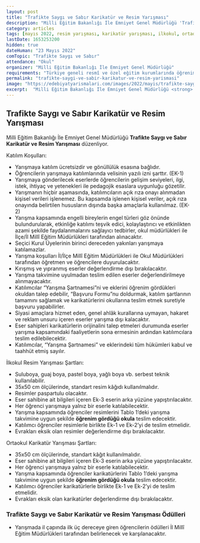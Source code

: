 ```yaml
---
layout: post
title: "Trafikte Saygı ve Sabır Karikatür ve Resim Yarışması"
description: "Milli Eğitim Bakanlığı İle Emniyet Genel Müdürlüğü 'Trafikte Saygı ve Sabır Karikatür ve Resim Yarışması' düzenliyor."
category: articles
tags: [mayıs 2022, resim yarışması, karikatür yarışması, ilkokul, ortaokul]
lastDate: 1653253200
hidden: true
dateHuman: "23 Mayıs 2022"
comTopic: "Trafikte Saygı ve Sabır"
attendance: "Okul"
organizer: "Milli Eğitim Bakanlığı İle Emniyet Genel Müdürlüğü"
requirements: "Türkiye geneli resmî ve özel eğitim kurumlarında öğrenim gören ilkokul ve ortaokul öğrencileri katılabilir."
permalink: "trafikte-saygi-ve-sabir-karikatur-ve-resim-yarismasi"
image: "https://edebiyatyarismalari.com/images/2022/mayis/trafikte-saygi-ve-sabir-karikatur-ve-resim-yarismasi.jpg"
excerpt:  "Milli Eğitim Bakanlığı İle Emniyet Genel Müdürlüğü <strong> Trafikte Saygı ve Sabır Karikatür ve Resim Yarışması </strong> düzenliyor."
---
```


## Trafikte Saygı ve Sabır Karikatür ve Resim Yarışması
Milli Eğitim Bakanlığı İle Emniyet Genel Müdürlüğü **Trafikte Saygı ve Sabır Karikatür ve Resim Yarışması** düzenliyor.

Katılım Koşulları:
- Yarışmaya katılım ücretsizdir ve gönüllülük esasına bağlıdır.
- Öğrencilerin yarışmaya katılımlarında velisinin yazılı izni şarttır. (EK-1)
- Yarışmaya gönderilecek eserlerde öğrencilerin gelişim seviyeleri, ilgi, istek, ihtiyaç ve yetenekleri ile pedagojik esaslara uygunluğu gözetilir.
- Yarışmanın hiçbir aşamasında, katılımcıların açık rıza onayı alınmadan kişisel verileri işlenemez. Bu kapsamda işlenen kişisel veriler, açık rıza onayında belirtilen hususların dışında başka amaçlarla kullanılmaz. (EK-2)
- Yarışma kapsamında engelli bireylerin engel türleri göz önünde bulundurularak, etkinliğe katılımı teşvik
edici, kolaylaştırıcı ve etkinlikten azami şekilde faydalanmalarını sağlayıcı tedbirler, okul müdürlükleri ile
İlçe/İl Millî Eğitim Müdürlükleri tarafından alınacaktır.
- Seçici Kurul Üyelerinin birinci dereceden yakınları yarışmaya katılamazlar.
- Yarışma koşulları İl/İlçe Millî Eğitim Müdürlükleri ile Okul Müdürlükleri tarafından öğretmen ve öğrencilere duyurulacaktır.
- Kırışmış ve yıpranmış eserler değerlendirme dışı bırakılacaktır.
- Yarışma takvimine uyulmadan teslim edilen eserler değerlendirilmeye alınmayacaktır.
- Katılımcılar “Yarışma Şartnamesi”ni ve eklerini öğrenim gördükleri okuldan talep edebilir, “Başvuru Formu”nu doldurmak, katılım şartlarının tamamını sağlamak ve karikatürlerini okullarına teslim etmek suretiyle başvuru yapabilirler.
- Siyasi amaçlara hizmet eden, genel ahlâk kurallarına uymayan, hakaret ve reklam unsuru içeren eserler yarışma dışı kalacaktır.
- Eser sahipleri karikatürlerin orijinalini talep etmeleri durumunda eserler yarışma kapsamındaki faaliyetlerin sona ermesinin ardından katılımcılara teslim edilebilecektir.
- Katılımcılar, “Yarışma Şartnamesi” ve eklerindeki tüm hükümleri kabul ve taahhüt etmiş sayılır.

İlkokul Resim Yarışması Şartları:
- Suluboya, guaj boya, pastel boya, yağlı boya vb. serbest teknik kullanılabilir.
- 35x50 cm ölçülerinde, standart resim kâğıdı kullanılmalıdır.
- Resimler paspartulu olacaktır.
- Eser sahibine ait bilgileri içeren Ek-3 eserin arka yüzüne yapıştırılacaktır.
- Her öğrenci yarışmaya yalnız bir eserle katılabilecektir.
- Yarışma kapsamında öğrenciler resimlerini Tablo 1’deki yarışma takvimine uygun şekilde **öğrenim gördüğü okula** teslim edecektir.
- Katılımcı öğrenciler resimlerle birlikte Ek-1 ve Ek-2’yi de teslim etmelidir.
- Evrakları eksik olan resimler değerlendirme dışı bırakılacaktır.

Ortaokul Karikatür Yarışması Şartları:
- 35x50 cm ölçülerinde, standart kâğıt kullanılmalıdır.
- Eser sahibine ait bilgileri içeren Ek-3 eserin arka yüzüne yapıştırılacaktır.
- Her öğrenci yarışmaya yalnız bir eserle katılabilecektir.
- Yarışma kapsamında öğrenciler karikatürlerini Tablo 1’deki yarışma takvimine uygun şekilde **öğrenim gördüğü okula** teslim edecektir.
- Katılımcı öğrenciler karikatürlerle birlikte Ek-1 ve Ek-2’yi de teslim etmelidir.
- Evrakları eksik olan karikatürler değerlendirme dışı bırakılacaktır.


### Trafikte Saygı ve Sabır Karikatür ve Resim Yarışması Ödülleri
- Yarışmada il çapında ilk üç dereceye giren öğrencilerin ödülleri İl Millî Eğitim Müdürlükleri tarafından
belirlenecek ve karşılanacaktır.